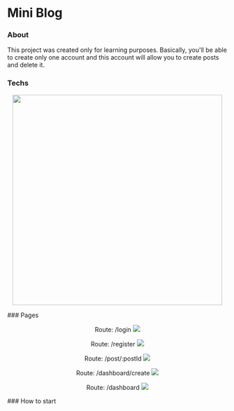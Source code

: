 # Mini Blog 
### About
This project was created only for learning purposes. Basically, you'll be able to create only one account and this account will allow you to create posts and delete it.
### Techs
<p align="center">
  <img width="480" height="auto" src="https://i.ibb.co/Q8DKBG8/1-OA9c8-Cov-Xaqjwbzi-q-YKs-A.jpg">
</p>
### Pages
<p align="center">
  Route: /login
  <img src="https://i.ibb.co/GFkb7Rg/download-4.png">
</p>
<p align="center">
  Route: /register
  <img src="https://i.ibb.co/Ttdwqg7/download-3.png">
</p>
<p align="center">
  Route: /post/:postId
  <img src="https://i.ibb.co/8Xf0HsT/download-2.png">
</p>
<p align="center">
  Route: /dashboard/create
  <img src="https://i.ibb.co/qMH9vcC/download-1.png">
</p>
<p align="center">
  Route: /dashboard
  <img src="https://i.ibb.co/t3WMKTQ/download.png">
</p>
### How to start

